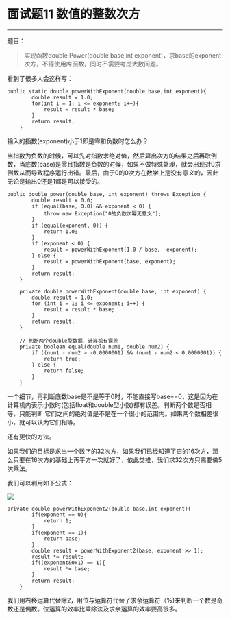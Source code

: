 # 面试题11 数值的整数次方
---

题目：

>实现函数double Power(double base,int exponent)，求base的exponent次方，不得使用库函数，同时不需要考虑大数问题。

看到了很多人会这样写：

```
public static double powerWithExponent(double base,int exponent){
		double result = 1.0;
		for(int i = 1; i <= exponent; i++){
			result = result * base;
		}
		return result;
	}
```

输入的指数(exponent)小于1即是零和负数时怎么办？

当指数为负数的时候，可以先对指数求绝对值，然后算出次方的结果之后再取倒数，当底数(base)是零且指数是负数的时候，如果不做特殊处理，就会出现对0求倒数从而导致程序运行出错。最后，由于0的0次方在数学上是没有意义的，因此无论是输出0还是1都是可以接受的。

```
public double power(double base, int exponent) throws Exception {
		double result = 0.0;
		if (equal(base, 0.0) && exponent < 0) {
			throw new Exception("0的负数次幂无意义");
		}
		if (equal(exponent, 0)) {
			return 1.0;
		}
		if (exponent < 0) {
			result = powerWithExponent(1.0 / base, -exponent);
		} else {
			result = powerWithExponent(base, exponent);
		}
		return result;
	}

	private double powerWithExponent(double base, int exponent) {
		double result = 1.0;
		for (int i = 1; i <= exponent; i++) {
			result = result * base;
		}
		return result;
	}

	// 判断两个double型数据，计算机有误差
	private boolean equal(double num1, double num2) {
		if ((num1 - num2 > -0.0000001) && (num1 - num2 < 0.0000001)) {
			return true;
		} else {
			return false;
		}
	}
```

一个细节，再判断底数base是不是等于0时，不能直接写base==0，这是因为在计算机内表示小数时(包括float和double型小数)都有误差。判断两个数是否相等，只能判断 它们之间的绝对值是不是在一个很小的范围内。如果两个数相差很小，就可以认为它们相等。

还有更快的方法。

如果我们的目标是求出一个数字的32次方，如果我们已经知道了它的16次方，那么只要在16次方的基础上再平方一次就好了，依此类推，我们求32次方只需要做5次乘法。

我们可以利用如下公式：

![](http://img.blog.csdn.net/20150731084039653)

```
private double powerWithExponent2(double base,int exponent){
		if(exponent == 0){
			return 1;
		}
		if(exponent == 1){
			return base;
		}
		double result = powerWithExponent2(base, exponent >> 1);
		result *= result;
		if((exponent&0x1) == 1){
			result *= base;
		}
		return result;
	}
```

我们用右移运算代替除2，用位与运算符代替了求余运算符（%)来判断一个数是奇数还是偶数。位运算的效率比乘除法及求余运算的效率要高很多。
